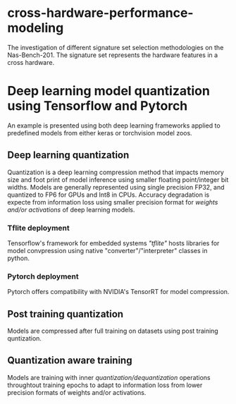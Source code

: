 # cross-hardware-performance-modeling
The investigation of different signature set selection methodologies on the Nas-Bench-201. The signature set represents the hardware features in a cross hardware.
# Deep learning model quantization using Tensorflow and Pytorch
An example is presented using both deep learning frameworks applied to predefined models from either keras or torchvision model zoos.
## Deep learning quantization
Quantization is a deep learning compression method that impacts memory size and foot print of model inference using smaller floating point/integer bit widths. Models are generally represented using single precision FP32, and quantized to FP6 for GPUs and Int8 in CPUs. Accuracy degradation is expecte from information loss using smaller precision format for *weights and/or activations* of deep learning models.
### Tflite deployment
Tensorflow's framework for embedded systems *"tflite"* hosts libraries for model convpression using native "converter"/"interpreter" classes in python.
### Pytorch deployment
Pytorch offers compatibility with NVIDIA's TensorRT for model compression.
## Post training quantization
Models are compressed after full training on datasets using post training quntization. 
## Quantization aware training
Models are training with inner _quantization/dequantization_ operations throughtout training epochs to adapt to information loss from lower precision formats of weights and/or activations.


